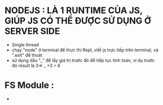# NODEJS : LÀ 1 RUNTIME CỦA JS, GIÚP JS CÓ THỂ ĐƯỢC SỬ DỤNG Ở SERVER SIDE

- Single thread
- chạy "node" ở terminal để thực thi Repl, viết js trực tiếp trên terminal, và ".exit" để thoát
- sử dụng dấu "_" để lấy giá trị trước đó để tiếp tục tính toán, ví dụ trước đó result là 3=> _ +3 = 6

# FS Module :
   - 